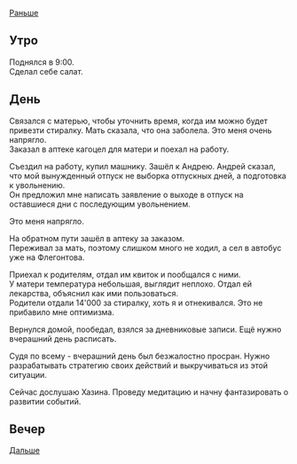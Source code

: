 [Раньше](2020.03.19.md)
## Утро
Поднялся в 9:00.  
Сделал себе салат.
## День
Связался с матерью, чтобы уточнить время, когда им можно будет привезти стиралку. Мать сказала, что она заболела. Это меня очень напрягло.  
Заказал в аптеке кагоцел для матери и поехал на работу.

Съездил на работу, купил машнику. Зашёл к Андрею. Андрей сказал, что мой вынужденный отпуск не выборка отпускных дней, а подготовка к увольнению.  
Он предложил мне написать заявление о выходе в отпуск на оставшиеся дни с последующим увольнением.

Это меня напрягло.

На обратном пути зашёл в аптеку за заказом.  
Переживал за мать, поэтому слишком много не ходил, а сел в автобус уже на Флегонтова.

Приехал к родителям, отдал им квиток и пообщался с ними.  
У матери температура небольшая, выглядит неплохо. Отдал ей лекарства, объяснил как ими пользоваться.  
Родители отдали 14'000 за стиралку, хоть я и отнекивался. Это не прибавило мне оптимизма.

Вернулся домой, пообедал, взялся за дневниковые записи. Ещё нужно вчерашний день расписать.

Судя по всему - вчерашний день был безжалостно просран. Нужно разрабатывать стратегию своих действий и выкручиваться из этой ситуации.

Сейчас дослушаю Хазина. Проведу медитацию и начну фантазировать о развитии событий.
## Вечер

[Дальше](2020.03.21.md)